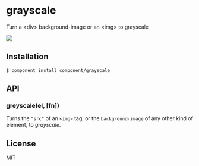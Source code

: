 
# grayscale

  Turn a &lt;div&gt; background-image or an &lt;img&gt; to grayscale

  ![](https://dsz91cxz97a03.cloudfront.net/r3YY72AGa3.png)

## Installation

    $ component install component/grayscale

## API

### greyscale(el, [fn])

Turns the `"src"` of an `<img>` tag, or the `background-image` of any other kind
of element, to _grayscale_.

## License

  MIT
